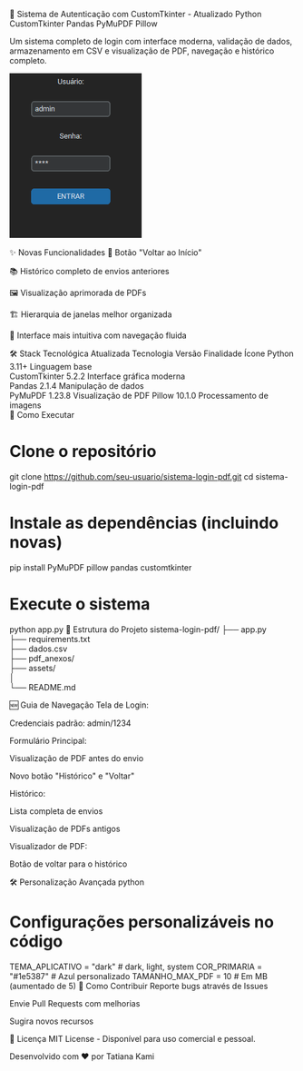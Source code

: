 🔐 Sistema de Autenticação com CustomTkinter - Atualizado
Python
CustomTkinter
Pandas
PyMuPDF
Pillow

Um sistema completo de login com interface moderna, validação de dados, 
armazenamento em CSV e visualização de PDF, navegação e histórico completo.

![Texto alternativo](assets/tela.png)

✨ Novas Funcionalidades
🔄 Botão "Voltar ao Início" 

📚 Histórico completo de envios anteriores

🖼️ Visualização aprimorada de PDFs

🏗️ Hierarquia de janelas melhor organizada

🎨 Interface mais intuitiva com navegação fluida

🛠️ Stack Tecnológica Atualizada
Tecnologia	Versão	Finalidade	Ícone
Python	3.11+	Linguagem base	
CustomTkinter	5.2.2	Interface gráfica moderna	
Pandas	2.1.4	Manipulação de dados	
PyMuPDF	1.23.8	Visualização de PDF	
Pillow	10.1.0	Processamento de imagens	
🚀 Como Executar 
# Clone o repositório
git clone https://github.com/seu-usuario/sistema-login-pdf.git
cd sistema-login-pdf

# Instale as dependências (incluindo novas)
pip install PyMuPDF pillow pandas customtkinter

# Execute o sistema
python app.py
📂  Estrutura do Projeto
sistema-login-pdf/
├── app.py                
├── requirements.txt      
├── dados.csv             
├── pdf_anexos/           
├── assets/              
│  
└── README.md   

🆕 Guia de Navegação
Tela de Login:

Credenciais padrão: admin/1234

Formulário Principal:

Visualização de PDF antes do envio

Novo botão "Histórico" e "Voltar"

Histórico:

Lista completa de envios

Visualização de PDFs antigos

Visualizador de PDF:

Botão de voltar para o histórico

🛠️ Personalização Avançada
python
# Configurações personalizáveis no código
TEMA_APLICATIVO = "dark"  # dark, light, system
COR_PRIMARIA = "#1e5387"   # Azul personalizado
TAMANHO_MAX_PDF = 10       # Em MB (aumentado de 5)
🤝 Como Contribuir
Reporte bugs através de Issues

Envie Pull Requests com melhorias

Sugira novos recursos

📄 Licença
MIT License - Disponível para uso comercial e pessoal.

Desenvolvido com ❤️ por Tatiana Kami 
